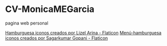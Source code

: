 # CV-MonicaMEGarcia
pagina web personal

<a href="https://www.flaticon.es/iconos-gratis/hamburguesa" title="hamburguesa iconos">Hamburguesa iconos creados por Lizel Arina - Flaticon</a>
    <a href="https://www.flaticon.es/iconos-gratis/menu-hamburguesa" title="menú-hamburguesa iconos">Menú-hamburguesa iconos creados por Sagarkumar Gopani - Flaticon</a>
